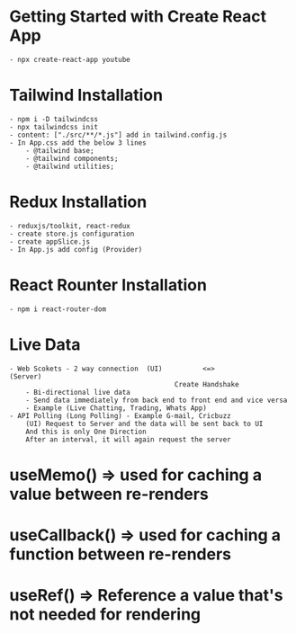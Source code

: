 # Getting Started with Create React App
    - npx create-react-app youtube

# Tailwind Installation
    - npm i -D tailwindcss
    - npx tailwindcss init
    - content: ["./src/**/*.js"] add in tailwind.config.js
    - In App.css add the below 3 lines
        - @tailwind base;
        - @tailwind components;
        - @tailwind utilities;

# Redux Installation
    - reduxjs/toolkit, react-redux
    - create store.js configuration
    - create appSlice.js
    - In App.js add config (Provider)

# React Rounter Installation
    - npm i react-router-dom

# Live Data
    - Web Scokets - 2 way connection  (UI)          <=>             (Server)
                                             Create Handshake
        - Bi-directional live data                                        
        - Send data immediately from back end to front end and vice versa
        - Example (Live Chatting, Trading, Whats App)
    - API Polling (Long Polling) - Example G-mail, Cricbuzz
        (UI) Request to Server and the data will be sent back to UI
        And this is only One Direction
        After an interval, it will again request the server

# useMemo() => used for caching a value between re-renders
# useCallback() => used for caching a function between re-renders
# useRef() => Reference a value that's not needed for rendering